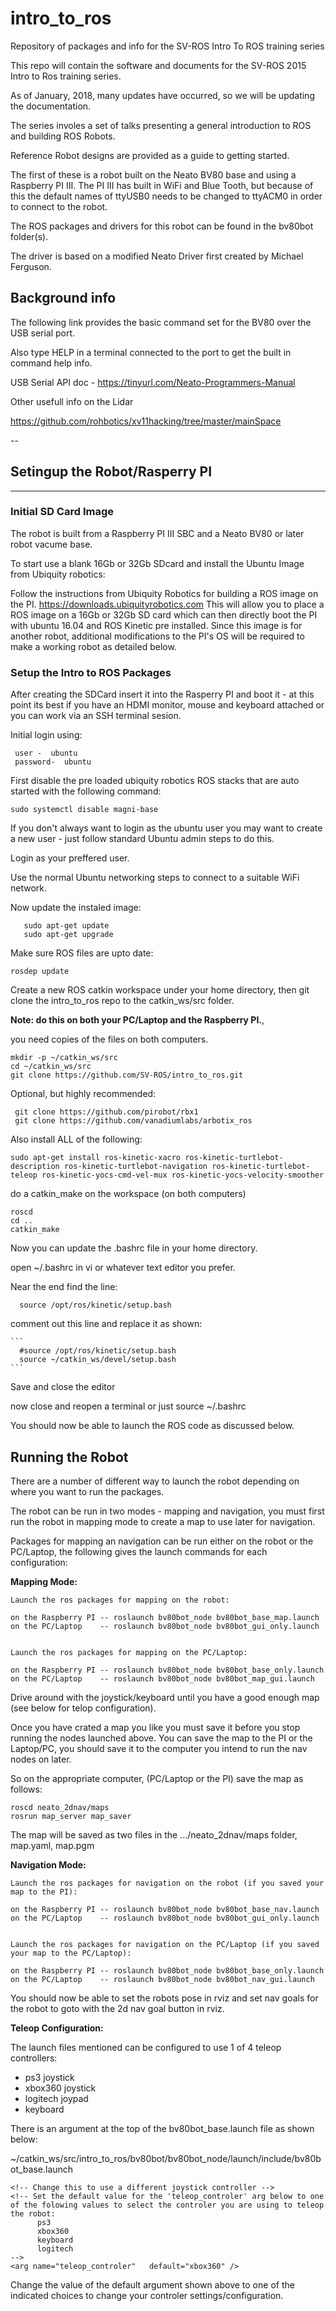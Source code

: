 # intro_to_ros
Repository of packages and info for the SV-ROS Intro To ROS training series

This repo will contain the software and documents for the SV-ROS 2015 Intro to Ros training series.

As of January, 2018, many updates have occurred, so we will be updating the documentation.

The series involes a set of talks presenting a general introduction to ROS and building ROS Robots.

Reference Robot designs are provided as a guide to getting started.

The first of these is a robot built on the Neato BV80 base and using a Raspberry PI III. The PI III has built in WiFi and Blue Tooth, but because of this the default names of ttyUSB0  needs to be changed to ttyACM0 in order to connect to the robot.

The ROS packages and drivers for this robot can be found in the bv80bot folder(s).

The driver is based on a modified Neato Driver first created by Michael Ferguson.


## Background info
The following link provides the basic command set for the BV80 over the USB serial port.

Also type HELP in a terminal connected to the port to get the built in command help info.

USB Serial API doc - https://tinyurl.com/Neato-Programmers-Manual

Other usefull info on the Lidar

https://github.com/rohbotics/xv11hacking/tree/master/mainSpace

--
## Setingup the Robot/Rasperry PI
-------

### Initial SD Card Image

  The robot is built from a Raspberry PI III SBC and a Neato BV80 or later robot vacume base.
  
  To start use a blank 16Gb or 32Gb SDcard and install the Ubuntu Image from Ubiquity robotics:
  
  Follow the instructions from Ubiquity Robotics for building a ROS image on the PI.
  https://downloads.ubiquityrobotics.com   This will allow you to place a ROS image on a 16Gb or 32Gb SD card which can 
  then directly boot the PI with ubuntu 16.04 and ROS Kinetic pre installed. Since this image is for another robot, 
  additional modifications to the PI's OS will be required to make a working robot as detailed below.
  
 ### Setup the Intro to ROS Packages 
 
After creating the SDCard insert it into the Rasperry PI and boot it - at this point its best if you have an HDMI monitor, mouse and keyboard attached or you can work via an SSH terminal sesion.
 
Initial login using:

     user -  ubuntu      
     password-  ubuntu
     
First disable the pre loaded ubiquity robotics ROS stacks that are auto started with the following command:

```sudo systemctl disable magni-base```

If you don't always want to login as the ubuntu user you may want to create a new user - just follow standard Ubuntu admin steps to do this.

Login as your preffered user.

Use the normal Ubuntu networking steps to connect to a suitable WiFi network.

Now update the instaled image:

```
   sudo apt-get update
   sudo apt-get upgrade
```

Make sure ROS files are upto date:

  ```
  rosdep update
  ```

Create a new ROS catkin workspace under your home directory, then git clone the intro_to_ros repo to the catkin_ws/src folder.
  
  <b>Note: do this on both your PC/Laptop and the Raspberry PI.</b>, 
  
  you need copies of the files on both computers.
  
  ```
  mkdir -p ~/catkin_ws/src
  cd ~/catkin_ws/src
  git clone https://github.com/SV-ROS/intro_to_ros.git
  ```
  Optional, but highly recommended:
  
  ```
   git clone https://github.com/pirobot/rbx1
   git clone https://github.com/vanadiumlabs/arbotix_ros
  ```

  
Also install ALL of the following:
  ```
  sudo apt-get install ros-kinetic-xacro ros-kinetic-turtlebot-description ros-kinetic-turtlebot-navigation ros-kinetic-turtlebot-teleop ros-kinetic-yocs-cmd-vel-mux ros-kinetic-yocs-velocity-smoother
```

  
  do a catkin_make on the workspace (on both computers)
  
  ```
  roscd
  cd ..
  catkin_make
  ```
  
  Now you can update the .bashrc file in your home directory.

  open ~/.bashrc in vi or whatever text editor you prefer.

  Near the end find the line:
  
   ```
     source /opt/ros/kinetic/setup.bash
   ```

  comment out this line and replace it as shown:
  
  
    ```
      #source /opt/ros/kinetic/setup.bash
      source ~/catkin_ws/devel/setup.bash
    ```
  Save and close the editor

  now close and reopen a terminal or just source ~/.bashrc

  You should now be able to launch the ROS code as discussed below.




 ## Running the Robot
 
  There are a number of different way to launch the robot depending on where you want to run the packages.
  
  The robot can be run in two modes - mapping and navigation, you must first run the robot in mapping mode to create a   map to use later for navigation.
  
  
  Packages for mapping an navigation can be run either on the robot or the PC/Laptop, the following gives the launch     commands for each configuration:
  
  <b>Mapping Mode:</b>
  
    Launch the ros packages for mapping on the robot:
    
    on the Raspberry PI -- roslaunch bv80bot_node bv80bot_base_map.launch
    on the PC/Laptop    -- roslaunch bv80bot_node bv80bot_gui_only.launch
    
    
    Launch the ros packages for mapping on the PC/Laptop:
    
    on the Raspberry PI -- roslaunch bv80bot_node bv80bot_base_only.launch
    on the PC/Laptop    -- roslaunch bv80bot_node bv80bot_map_gui.launch
    
Drive around with the joystick/keyboard until you have a good enough map (see below for telop configuration).

Once you have crated a map you like you must save it before you stop running the nodes launched above.
You can save the map to the PI or the Laptop/PC, you should save it to the computer you intend to run the nav nodes on later.

So on the appropriate computer, (PC/Laptop or the PI) save the map as follows:
```
roscd neato_2dnav/maps
rosrun map_server map_saver
```
The map will be saved as two files in the .../neato_2dnav/maps folder, map.yaml, map.pgm


  <b>Navigation Mode:</b>
  
    Launch the ros packages for navigation on the robot (if you saved your map to the PI):
    
    on the Raspberry PI -- roslaunch bv80bot_node bv80bot_base_nav.launch
    on the PC/Laptop    -- roslaunch bv80bot_node bv80bot_gui_only.launch
    
    
    Launch the ros packages for navigation on the PC/Laptop (if you saved your map to the PC/Laptop):
    
    on the Raspberry PI -- roslaunch bv80bot_node bv80bot_base_only.launch
    on the PC/Laptop    -- roslaunch bv80bot_node bv80bot_nav_gui.launch
    
  You should now be able to set the robots pose in rviz and set nav goals for the robot to goto with the 2d nav goal button in rviz.
    
    
  <b>Teleop Configuration:</b>
  
  The launch files mentioned can be configured to use 1 of 4 teleop controllers:
  - ps3 joystick
  - xbox360 joystick
  - logitech joypad
  - keyboard

  There is an argument at the top of the bv80bot_base.launch file as shown below:

  ~/catkin_ws/src/intro_to_ros/bv80bot/bv80bot_node/launch/include/bv80bot_base.launch
  ```
  <!-- Change this to use a different joystick controller -->
  <!-- Set the default value for the 'teleop_controler' arg below to one of the folowing values to select the controler you are using to teleop the robot:
        ps3
        xbox360
        keyboard
        logitech
  -->
  <arg name="teleop_controler"   default="xbox360" />
  ```
  
  Change the value of the default argument shown above to one of the indicated choices to change your controler settings/configuration.
  
    
  
  
  
